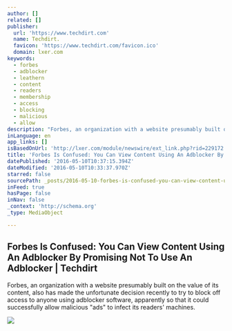 ```yaml
---
author: []
related: []
publisher:
  url: 'https://www.techdirt.com'
  name: Techdirt.
  favicon: 'https://www.techdirt.com/favicon.ico'
  domain: lxer.com
keywords:
  - forbes
  - adblocker
  - leathern
  - content
  - readers
  - membership
  - access
  - blocking
  - malicious
  - allow
description: "Forbes, an organization with a website presumably built on the value of its content, also has made the unfortunate decision recently to try to block off access to anyone using adblocker software, apparently so that it could successfully allow malicious \"ads\" to infect its readers' machines."
inLanguage: en
app_links: []
isBasedOnUrl: 'http://lxer.com/module/newswire/ext_link.php?rid=229172'
title: 'Forbes Is Confused: You Can View Content Using An Adblocker By Promising Not To Use An Adblocker | Techdirt'
datePublished: '2016-05-10T10:37:15.394Z'
dateModified: '2016-05-10T10:33:37.970Z'
starred: false
sourcePath: _posts/2016-05-10-forbes-is-confused-you-can-view-content-using-an-adblocker.md
inFeed: true
hasPage: false
inNav: false
_context: 'http://schema.org'
_type: MediaObject

---
```

<article style=""><h1>Forbes Is Confused: You Can View Content Using An Adblocker By Promising Not To Use An Adblocker | Techdirt</h1><p>Forbes, an organization with a website presumably built on the value of its content, also has made the unfortunate decision recently to try to block off access to anyone using adblocker software, apparently so that it could successfully allow malicious "ads" to infect its readers' machines.</p><img src="https://i.imgur.com/OL17BMz.png" /></article>